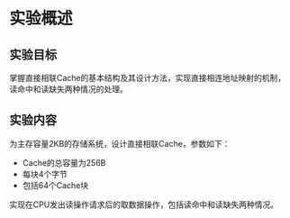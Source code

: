 # 实验概述

## 实验目标
掌握直接相联Cache的基本结构及其设计方法，实现直接相连地址映射的机制，读命中和读缺失两种情况的处理。

## 实验内容

为主存容量2KB的存储系统，设计直接相联Cache，参数如下：

* Cache的总容量为256B
* 每块4个字节
* 包括64个Cache块

实现在CPU发出读操作请求后的取数据操作，包括读命中和读缺失两种情况。
